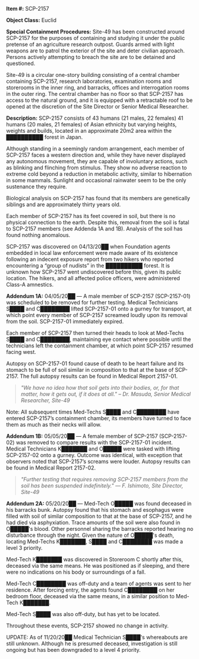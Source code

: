 **Item #:** SCP-2157

**Object Class:** Euclid

**Special Containment Procedures:** Site-49 has been constructed around SCP-2157 for the purposes of containing and studying it under the public pretense of an agriculture research outpost. Guards armed with light weapons are to patrol the exterior of the site and deter civilian approach. Persons actively attempting to breach the site are to be detained and questioned.

Site-49 is a circular one-story building consisting of a central chamber containing SCP-2157, research laboratories, examination rooms and storerooms in the inner ring, and barracks, offices and interrogation rooms in the outer ring. The central chamber has no floor so that SCP-2157 has access to the natural ground, and it is equipped with a retractable roof to be opened at the discretion of the Site Director or Senior Medical Researcher.

**Description:** SCP-2157 consists of 43 humans (21 males, 22 females) 41 humans (20 males, 21 females) of Asian ethnicity but varying heights, weights and builds, located in an approximate 20m2 area within the ██████████ forest in Japan.

Although standing in a seemingly random arrangement, each member of SCP-2157 faces a western direction and, while they have never displayed any autonomous movement, they are capable of involuntary actions, such as blinking and flinching from stimulus. They show no adverse reaction to extreme cold beyond a reduction in metabolic activity, similar to hibernation in some mammals. Sunlight and occasional rainwater seem to be the only sustenance they require.

Biological analysis on SCP-2157 has found that its members are genetically siblings and are approximately thirty years old.

Each member of SCP-2157 has its feet covered in soil, but there is no physical connection to the earth. Despite this, removal from the soil is fatal to SCP-2157 members (see Addenda 1A and 1B). Analysis of the soil has found nothing anomalous.

SCP-2157 was discovered on 04/13/20██ when Foundation agents embedded in local law enforcement were made aware of its existence following an indecent exposure report from two hikers who reported encountering a “group of nudists” in the ██████████ forest. It is unknown how SCP-2157 went undiscovered before this, given its public location. The hikers, and all affected police officers, were administered Class-A amnestics.

**Addendum 1A:** 04/05/20██ — A male member of SCP-2157 (SCP-2157-01) was scheduled to be removed for further testing. Medical Technicians S████ and C████████ lifted SCP-2157-01 onto a gurney for transport, at which point every member of SCP-2157 screamed loudly upon its removal from the soil. SCP-2157-01 immediately expired.

Each member of SCP-2157 then turned their heads to look at Med-Techs S████ and C████████, maintaining eye contact where possible until the technicians left the containment chamber, at which point SCP-2157 resumed facing west.

Autopsy on SCP-2157-01 found cause of death to be heart failure and its stomach to be full of soil similar in composition to that at the base of SCP-2157. The full autopsy results can be found in Medical Report 2157-01.

> _"We have no idea how that soil gets into their bodies, or, for that matter, how it gets out, if it does at all." – Dr. Masuda, Senior Medical Researcher, Site-49_

Note: All subsequent times Med-Techs S████ and C████████ have entered SCP-2157’s containment chamber, its members have turned to face them as much as their necks will allow.

**Addendum 1B:** 05/05/20██ — A female member of SCP-2157 (SCP-2157-02) was removed to compare results with the SCP-2157-01 incident. Medical Technicians K███████ and O█████ were tasked with lifting SCP-2157-02 onto a gurney. Outcome was identical, with exception that observers noted that SCP-2157’s screams were louder. Autopsy results can be found in Medical Report 2157-02.

> _"Further testing that requires removing SCP-2157 members from the soil has been suspended indefinitely." — F. Ishimoto, Site Director, Site-49_

**Addendum 2A:** 05/20/20██ — Med-Tech O█████ was found deceased in his barracks bunk. Autopsy found that his stomach and esophagus were filled with soil of similar composition to that at the base of SCP-2157, and he had died via asphyxiation. Trace amounts of the soil were also found in O█████'s blood. Other personnel sharing the barracks reported hearing no disturbance through the night. Given the nature of O█████'s death, locating Med-Techs K███████, S████ and C████████ was made a level 3 priority.

Med-Tech K███████ was discovered in Storeroom C shortly after this, deceased via the same means. He was positioned as if sleeping, and there were no indications on his body or surroundings of a fall.

Med-Tech C████████ was off-duty and a team of agents was sent to her residence. After forcing entry, the agents found C████████ on her bedroom floor, deceased via the same means, in a similar position to Med-Tech K███████.

Med-Tech S████ was also off-duty, but has yet to be located.

Throughout these events, SCP-2157 showed no change in activity.

UPDATE: As of 11/20/20██ Medical Technician S████'s whereabouts are still unknown. Although he is presumed deceased, investigation is still ongoing but has been downgraded to a level 4 priority.